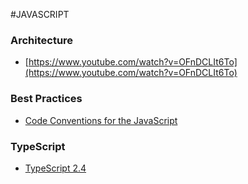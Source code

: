 #JAVASCRIPT

### Architecture
 * [https://www.youtube.com/watch?v=OFnDCLIt6To](https://www.youtube.com/watch?v=OFnDCLIt6To)

### Best Practices
 * [Code Conventions for the JavaScript ](http://javascript.crockford.com/code.html)

### TypeScript
 * [TypeScript 2.4](https://www.typescriptlang.org/docs/handbook/release-notes/typescript-2-4.html)
 